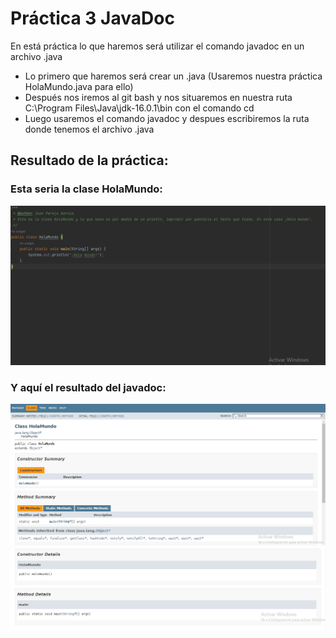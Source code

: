 # Práctica 3 JavaDoc
En está práctica lo que haremos será utilizar el comando javadoc en un archivo .java
+ Lo primero que haremos será crear un .java (Usaremos nuestra práctica HolaMundo.java para ello)
+ Después nos iremos al git bash y nos situaremos en nuestra ruta C:\Program Files\Java\jdk-16.0.1\bin con el comando cd
+ Luego usaremos el comando javadoc y despues escribiremos la ruta donde tenemos el archivo .java 
## Resultado de la práctica:
### Esta seria la clase HolaMundo:
![Imagen 1](/Programacion/P3-JavaDoc/img/clase.png)
### Y aquí el resultado del javadoc:
![Imagen 2](/Programacion/P3-JavaDoc/img/captura1.png)
![Imagen 2](/Programacion/P3-JavaDoc/img/captura2.png)
